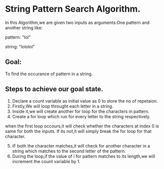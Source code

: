 # String Pattern Search Algorithm.
In this Algorithm,we are given two inputs as arguments:One pattern and another string like:

pattern: "lol"

string: "lololol"

## Goal:
To find the occurance of pattern in a string.

## Steps to achieve our goal state.
1. Declare a count variable as initial value as 0 to store the no of repetaion.
2. Firstly,We will loop throught each letter in a string.
3. Inside it,we will create another for loop for the characters in pattern.
4. Create a for loop which run for every letter to the string respectively.

when the first loop occours,it will check whether the characters at index 0 is same for both the inputs.
If its not,it will simply break the for loop for that character.

5. iF both the character matches,it will check for another character in a string which matches to the second letter of the pattern.
6. During the loop,if the value of i for pattern matches to its length,we will increment the count variable by 1.
